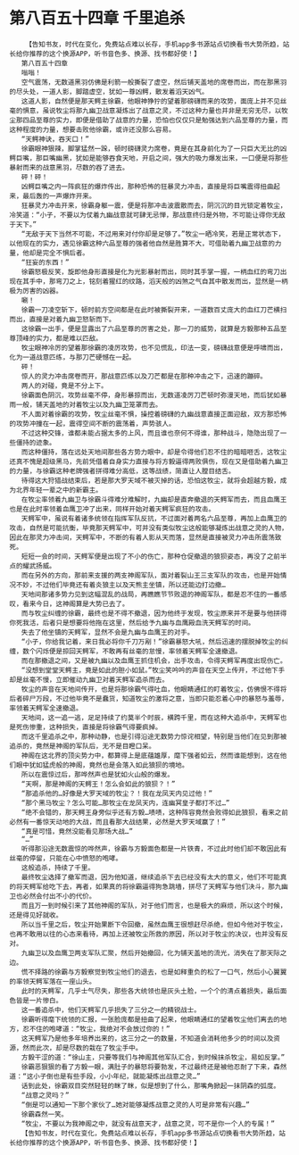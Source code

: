 # 第八百五十四章 千里追杀
        【告知书友，时代在变化，免费站点难以长存，手机app多书源站点切换看书大势所趋，站长给你推荐的这个换源APP，听书音色多、换源、找书都好使！】
       第八百五十四章
       嗡嗡！
       空气震荡，无数道黑羽仿佛是利箭一般撕裂了虚空，然后铺天盖地的席卷而出，而在那黑羽的尽头处，一道人影，脚踏虚空，犹如一尊凶鳄，散发着滔天凶气。
       这道人影，自然便是那天鳄主徐霸，他眼神狰狞的望着那磅礴而来的攻势，面庞上并不见丝毫的惧意，虽说牧尘将那九幽卫战意凝炼出了战意之灵，不过这种力量也并非是无穷无尽，以牧尘那四品至尊的实力，即便是借助了战意的力量，恐怕也仅仅只是勉强达到六品至尊的力量，而这种程度的力量，想要击败他徐霸，或许还没那么容易。
       “天鳄神诀，吞天口！”
       徐霸眼神狠辣，脚掌猛然一跺，顿时磅礴灵力席卷，竟是在其身前化为了一只巨大无比的凶鳄巨嘴，那巨嘴幽黑，犹如是能够吞食天地，开启之间，强大的吸力爆发出来，一口便是将那些暴射而来的战意黑羽，尽数的吞了进去。
       砰！砰！
       凶鳄巨嘴之内一阵疯狂的爆炸传出，那种恐怖的狂暴灵力冲击，直接是将巨嘴震得扭曲起来，最后轰的一声爆炸开来。
       狂暴灵力冲击开来，徐霸身躯一震，便是将那冲击波震散而去，阴沉沉的目光锁定着牧尘，冷笑道：“小子，不要以为仗着九幽战意就可肆无忌惮，那战意终归是外物，不可能让得你无敌于天下。”
       “无敌于天下当然不可能，不过用来对付你却是足够了。”牧尘一晒冷笑，若是正常状态下，以他现在的实力，遇见徐霸这种六品至尊的强者他自然是胜算不大，可借助着九幽卫战意的力量，他却是完全不惧后者。
       “狂妄的东西！”
       徐霸怒极反笑，旋即他身形直接是化为光影暴射而出，同时其手掌一握，一柄血红的弯刀出现在其手中，那弯刀之上，铭刻着猩红的纹路，滔天般的凶煞之气自其中散发而出，显然是一柄极为厉害的凶器。
       唰！
       徐霸一刀凌空斩下，顿时前方空间都是在此时被撕裂开来，一道数百丈庞大的血红刀芒横扫而出，直接是对着九幽卫怒斩而下。
       这徐霸一出手，便是显露出了六品至尊的厉害之处，那一刀的威势，就算是方毅那种五品至尊顶峰的实力，都是难以匹敌。
       牧尘眼神冷厉的望着那徐霸的凌厉攻势，也不见慌乱，印法一变，磅礴战意便是呼啸而出，化为一道战意匹练，与那刀芒硬憾在一起。
       砰！
       惊人的灵力冲击席卷而开，那战意匹练以及刀芒都是在那种冲击之下，迅速的蹦碎。
       两人的对碰，竟是不分上下。
       徐霸面色阴沉，攻势丝毫不停，身形暴掠而出，无数道凌厉刀芒顿时弥漫天地，而后犹如暴雨一般，铺天盖地的对着牧尘以及九幽卫笼罩而去。
       不人面对着徐霸的攻势，牧尘丝毫不惧，操控着磅礴的九幽战意直接正面迎敌，双方那恐怖的攻势冲撞在一起，震得空间不断的震荡着，声势骇人。
       不过这种交锋，谁都未能占据太多的上风，而且谁也奈何不得谁，那种战斗，隐隐出现了一些僵持的迹象。
       而这种僵持，落在远处天地间那些各方势力眼中，却是令得他们忍不住的暗暗咂舌，这牧尘还真不愧是超级黑马，先前凭借着自身实力直接与将方毅逼得两败俱伤，现在又是借助着九幽卫的力量，与徐霸这种老牌强者拼得难分高低，这等战绩，简直让人膛目结舌。
       待得这大狩猎战结束后，若是那大罗天域不被灭掉的话，恐怕这牧尘，就将会超越方毅，成为北界年轻一辈之中的新霸主。
       在牧尘率领着九幽卫与徐霸斗得难分难解时，九幽却是直奔撤退的天鳄军而去，而且血鹰王也是在此时率领着血鹰卫冲了出来，同样开始对着天鳄军疯狂的攻击。
       天鳄军中，虽说有着诸多统领在指挥军队反抗，不过面对着两名六品至尊，再加上血鹰卫的攻击，自然是可能抗衡，毕竟那天鳄军中，可并没有类似牧尘这般能够凝炼出战意之灵的人物，因此在那灵力冲击间，天鳄军中，不断的有着人影从天而落，显然是直接被灵力冲击所震荡致死。
       短短一会的时间，天鳄军便是出现了不小的伤亡，那种仓促撤退的狼狈姿态，再没了之前半点的耀武扬威。
       而在另外的方向，那前来支援的两支神阁军队，面对着裂山王三支军队的攻击，也是开始情况不妙，不过他们毕竟还有着炎狼主以及天熊主坐镇，所以还能边打边撤…
       天地间那诸多势力见到这幅混乱的战局，再瞧瞧节节败退的神阁军队，都是忍不住的一番感叹，看来今日，这神阁算是大势已去了。
       而与牧尘纠缠的徐霸，最终也是不得不撤退，因为他终于发现，牧尘原来并不是要与他拼得你死我活，后者只是想要将他拖在这里，然后给予九幽与血鹰殿血洗天鳄军的时间。
       失去了他坐镇的天鳄军，显然不会是九幽与血鹰王的对手。
       “小子，你给我记着，来日我必将你千刀万剐！”徐霸暴怒大吼，然后迅速的摆脱掉牧尘的纠缠，数个闪烁便是掠回天鳄军，不敢再有丝毫的怠慢，率领着天鳄军全速撤退。
       而在那撤退之间，又是被九幽以及血鹰王抓住机会，出手攻击，令得天鳄军再度出现伤亡。
       “没想到堂堂天鳄主，竟是如此的胆小如鼠。”牧尘笑吟吟的声音在天空上传开，不过他下手却是丝毫不慢，立即催动九幽卫对着天鳄军追杀而去。
       牧尘的声音在天地间传开，也是将那徐霸气得吐血，他眼睛通红的盯着牧尘，仿佛恨不得将后者碎尸万段，不过他毕竟不是蠢货，知道牧尘的激将之意，当即只能忍着心中的暴怒与羞辱，率领着天鳄军全速撤退。
       天地间，这一追一逃，足足持续了约莫半个时辰，横跨千里，而在这种大追杀中，天鳄军也是死伤惨重，这种损失，直接是将徐霸气得要疯掉。
       而这千里追杀之中，那种动静，也是引得沿途无数势力惊诧相望，特别是当他们在见到那被追杀的，竟然是神阁的军队后，无不是目瞪口呆。
       神阁在这北界的顶尖势力中，都算得上是底蕴雄厚，麾下强者如云，然而谁能想到，这在他们眼中犹如猛虎般的神阁，竟然也是会落入如此狼狈的境地。
       所以在震惊过后，那哗然声也是犹如火山般的爆发。
       “天啊，那是神阁的天鳄王！怎么会如此的狼狈？！”
       “那追杀他的…好像是大罗天域的牧尘？！我在龙凤天内见过他！”
       “那个黑马牧尘？怎么可能…那牧尘在龙凤天内，连幽冥皇子都打不过…”
       “绝不会错的，那天鳄王身旁似乎还有方毅…啧啧，这种阵容竟然会败得如此狼狈，看来之前必然有一番惊天动地的大战，而且看那大战结果，必然是大罗天域赢了！”
       “真是可惜，竟然没能看见那场大战…”
       “…”
       听得那沿途无数震惊的哗然声，徐霸与方毅面色都是一片铁青，不过此时他们却不敢因此有丝毫的停留，只能在心中愤怒的咆哮。
       这般追杀，持续了千里。
       最终牧尘选择了撤军而退，因为他知道，继续追杀下去已经没有太大的意义，他们不可能真的将天鳄军给吃下去，再者，如果真的将徐霸逼得狗急跳墙，拼尽了天鳄军与他们决斗，那九幽卫也必然会付出不小的代价。
       而且万一到时候引来了其他神阁的军队，对于他们而言，也是极大的麻烦，所以这个时候，还是得见好就收。
       所以当千里之后，牧尘开始果断下令回撤，虽然血鹰王很想赶尽杀绝，但如今他对于牧尘，也再不敢用以往的心态来看待，再加上还被牧尘所救的原因，所以对于牧尘的决议，也并没有反对。
       九幽卫以及血鹰卫两支军队汇聚，然后开始撤回，化为铺天盖地的流光，消失在了那天际之边。
       慌不择路的徐霸与方毅察觉到牧尘他们的退去，也是如释重负的松了一口气，然后小心翼翼的率领天鳄军落在一座山头。
       此时的天鳄军，几乎士气尽失，那些各大统领也是灰头土脸，一个个的清点着损失，最后面色皆是一片惨白。
       这一番追杀中，他们天鳄军几乎损失了三分之一的精锐战士。
       徐霸听得麾下统领的汇报，一张脸庞都是扭曲了起来，他眼睛通红的望着牧尘他们离去的地方，忍不住的咆哮道：“牧尘，我绝对不会放过你的！”
       这天鳄军乃是他多年培养出来的，这三分之一的数量，不知道会消耗他多少的时间以及资源，然而此次，却是尽数的栽在了牧尘手中。
       方毅干涩的道：“徐山主，只要等我们与神阁其他军队汇合，到时候抹杀牧尘，易如反掌。”
       徐霸恶狠狠的看了方毅一眼，满肚子的暴怒将要勃发，不过最终还是被他忍耐了下来，森然道：“这小子倒也是有些手段，小小年纪，就能凝炼出战意之灵…”
       话到此处，徐霸双目突然轻轻的眯了眯，似是想到了什么，那嘴角掀起一抹阴森的弧度。
       “战意之灵吗？”
       “倒是可以通知一下那个家伙了…她对能够凝炼战意之灵的人可是非常有兴趣…”
       徐霸森然一笑。
       “牧尘，不要以为我神阁之中，就没有战意天才，战意之灵，可不是你一个人的专属！”
       【告知书友，时代在变化，免费站点难以长存，手机app多书源站点切换看书大势所趋，站长给你推荐的这个换源APP，听书音色多、换源、找书都好使！】